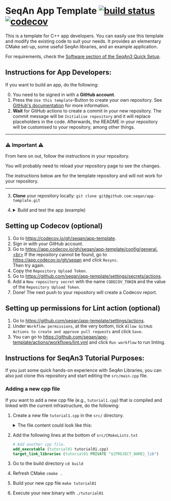 <!--
SPDX-FileCopyrightText: 2006-2025 Knut Reinert & Freie Universität Berlin
SPDX-FileCopyrightText: 2016-2025 Knut Reinert & MPI für molekulare Genetik
SPDX-License-Identifier: CC0-1.0
-->

# SeqAn App Template [![build status][1]][2] [![codecov][3]][4]
<!--
    Above uses reference-style links with numbers.
    See also https://github.com/adam-p/markdown-here/wiki/Markdown-Cheatsheet#links.

    For example, `[![build status][1]][2]` evaluates to the following:
        `[link_text][2]`
        `[2]` is a reference to a link, i.e. `[link_text](https://...)`

        `[link_text]` = `[![build status][1]]`
        `[1]` is once again a reference to a link - this time an image, i.e. `[![build status](https://...)]
        `![build status]` is the text that should be displayed if the linked resource (`[1]`) is not available

    `[![build status][1]][2]` hence means:
    Show the picture linked under `[1]`. In case it cannot be displayed, show the text "build status" instead.
    The picture, or alternative text, should link to `[2]`.
-->

<!--
    This is the CI badge image:
        `https://img.shields.io/github/workflow/status/` - we do not use GitHub's badges as they are not customisable.
        `/seqan/app-template/` - owner/repository
        `CI%20on%20Linux` - name of the workflow as encoded URL (e.g., whitespace = %20)
        `main` - branch to show
        `?style=flat&logo=github` - use a GitHub-style badge
        `&label=App-Template%20CI` - text on the badge
        `"Open GitHub actions page"` - this text will be shown on hover
-->
[1]: https://img.shields.io/github/actions/workflow/status/seqan/app-template/ci_linux.yml?branch=main&style=flat&logo=github&label=App-Template%20CI "Open GitHub actions page"
<!--
    This is the CI badge link:
        `https://github.com/seqan/app-template/actions` - actions page of owner/repository
        `?query=branch%3Amain` - only show actions that ran on the mater branch
-->
[2]: https://github.com/seqan/app-template/actions?query=branch%3Amain
<!--
    This is the Codecov badge image:
        Codecov offers badges: https://app.codecov.io/gh/seqan/app-template/settings/badge
        While being logged in into Codecov, navigate to Settings->Badge and copy the markdown badge.
        Copy the image part of the markdown badge here.
    `"Open Codecov page"` - this text will be shown on hover
-->
[3]: https://codecov.io/gh/seqan/app-template/branch/main/graph/badge.svg "Open Codecov page"
<!--
    This is the Codecov badge link:
        Codecov offers badges: https://app.codecov.io/gh/seqan/app-template/settings/badge
        While being logged in into Codecov, navigate to Settings->Badge and copy the markdown badge.
        Copy the URL part of the markdown badge here.
-->
[4]: https://codecov.io/gh/seqan/app-template

This is a template for C++ app developers.
You can easily use this template and modify the existing code to suit your needs.
It provides an elementary CMake set-up, some useful SeqAn libraries, and an example application.

For requirements, check the [Software section of the SeqAn3 Quick Setup](https://docs.seqan.de/seqan3/main_user/setup.html#autotoc_md109).

## Instructions for App Developers:

If you want to build an app, do the following:

0. You need to be signed in with a **GitHub account**.
1. Press the `Use this template`-Button to create your own repository. See [GitHub's documentation](https://docs.github.com/en/github/creating-cloning-and-archiving-repositories/creating-a-repository-from-a-template) for more information.
2. **Wait** for GitHub actions to create a commit in your new repository. The commit message will be `Initialise repository` and it will replace placeholders in the code. Afterwards, the README in your repository will be customised to your repository, among other things.
<!-- InitDelete -->
---
### :warning: Important :warning:

From here on out, follow the instructions in your repository.

You will probably need to reload your repository page to see the changes.

The instructions below are for the template repository and will not work for your repository.

---
<!-- DeleteInit -->
3. **Clone** your repository locally: `git clone git@github.com:seqan/app-template.git`
4. <details><summary>Build and test the app (example) </summary>
    In your local repository clone, you can do the following to build and test your app:

    ```bash
    mkdir build        # create build directory
    cd build           # step into build directory
    cmake ..           # call cmake on the repository
    make               # build the app app-template
    make check         # build and run tests
    ./bin/app-template # Execute the app (prints a short help page)
    ```
   </details>

## Setting up Codecov (optional)

1. Go to https://codecov.io/gh/seqan/app-template.
2. Sign in with your GitHub account.
3. Go to https://app.codecov.io/gh/seqan/app-template/config/general.<br>
   If the repository cannot be found, go to https://app.codecov.io/gh/seqan and click `Resync`.<br>
   Then try again.
4. Copy the `Repository Upload Token`.
5. Go to https://github.com/seqan/app-template/settings/secrets/actions.
6. Add a `New repository secret` with the name `CODECOV_TOKEN` and the value of the `Repository Upload Token`.
7. Done! The next push to your repository will create a Codecov report.

## Setting up permissions for Lint action (optional)

1. Go to https://github.com/seqan/app-template/settings/actions.
2. Under `Workflow permissions`, at the very bottom, tick `Allow GitHub Actions to create and approve pull requests` and click `Save`.
3. You can go to https://github.com/seqan/app-template/actions/workflows/lint.yml and click `Run workflow` to run linting.

## Instructions for SeqAn3 Tutorial Purposes:

If you just some quick hands-on experience with SeqAn Libraries, you can also just clone this repository and start editing the `src/main.cpp` file.

### Adding a new cpp file

If you want to add a new cpp file (e.g., `tutorial1.cpp`) that is compiled and linked with the current infrastructure, do the following:

1. Create a new file `tutorial1.cpp` in the `src/` directory.
   <details><summary>The file content could look like this:</summary>

   ```cpp
   #include <seqan3/core/debug_stream.hpp>

   int main()
   {
       seqan3::debug_stream << "Hello, World!" << std::endl;
   }
   ```
   </details>
2. Add the following lines at the bottom of `src/CMakeLists.txt`
    ```cmake
    # Add another cpp file.
    add_executable (tutorial01 tutorial01.cpp)
    target_link_libraries (tutorial01 PRIVATE "${PROJECT_NAME}_lib")
    ```
3. Go to the build directory `cd build`
4. Refresh CMake `cmake .`
5. Build your new cpp file `make tutorial01`
6. Execute your new binary with `./tutorial01`
